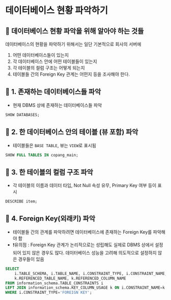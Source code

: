 # 데이터베이스 현황 파악하기

## 📌 데이터베이스 현황 파악을 위해 알아야 하는 것들

데이터베이스의 현황을 파악하기 위해서는 일단 기본적으로 회사의 서버에
1) 어떤 데이터베이스들이 있는지
2) 각 데이터베이스 안에 어떤 테이블들이 있는지
3) 각 테이블의 컬럼 구조는 어떻게 되는지
4) 테이블들 간의 Foreign Key 관계는 어떤지
등을 조사해야 한다.

## 📌 1. 존재하는 데이터베이스들 파악

- 현재 DBMS 상에 존재하는 데이터베이스들 파악

```sql
SHOW DATABASES;
```

## 📌 2. 한 데이터베이스 안의 테이블 (뷰 포함) 파악

- 테이블들은 `BASE TABLE`, 뷰는 `VIEW`로 표시됨

```sql
SHOW FULL TABLES IN copang_main;
```

## 📌 3. 한 테이블의 컬럼 구조 파악

- 각 테이블의 이름과 데이터 타입, Not Null 속성 유무, Primary Key 여부 등이 표시

```sql
DESCRIBE item;
```

## 📌 4. Foreign Key(외래키) 파악

- 테이블들 간의 관계를 파악하려면 데이터베이스에 존재하는 Foreign Key를 파악해야 함
- ❗️유의점 : Foreign Key 관계가 논리적으로는 성립해도 실제로 DBMS 상에서 설정되어 있지 않은 경우도 많다. 데이터베이스 성능을 고려해 의도적으로 설정하지 않은 경우들이 있음

```sql
SELECT
	i.TABLE_SCHEMA, i.TABLE_NAME, i.CONSTRAINT_TYPE, i.CONSTRAINT_NAME,
	k.REFERENCED_TABLE_NAME, k.REFERENCED_COLUMN_NAME
FROM information_schema.TABLE_CONSTRAINTS i
LEFT JOIN information_schema.KEY_COLUMN_USAGE k ON i.CONSTRAINT_NAME=k.CONSTRAINT_NAME
WHERE i.CONSTRAINT_TYPE='FOREIGN KEY';
```